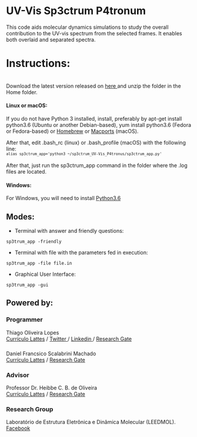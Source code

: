 
<h1>UV-Vis Sp3ctrum P4tronum</h1>

<p>This code aids molecular dynamics simulations to study the overall contribution to the UV-vis spectrum from the selected frames. It enables both overlaid and separated spectra.</p>

<h1>Instructions:</h1>
<br>
Download the latest version released on <a href="https://github.com/lopesth/https://github.com/lopesth/UV-Vis-Sp3ctrum-P4tronus/archive/2.0.1.zip"> here </a> and unzip the folder in the Home folder.
<h4>Linux or macOS:</h4>
If you do not have Python 3 installed, install, preferably by apt-get install python3.6 (Ubuntu or another Debian-based), yum install python3.6 (Fedora or Fedora-based) or <a href="https://brew.sh/index_pt-br.html">Homebrew<a> or <a href="https://www.macports.org">Macports<a> (macOS).

After that, edit .bash_rc (linux) or .bash_profile (macOS) with the following line:<br>
<small>```alias sp3ctrum_app='python3 ~/sp3ctrum_UV-Vis_P4tronus/sp3ctrum_app.py'```</small><br><br>
After that, just run the sp3ctrum_app command in the folder where the .log files are located.
<br>
<h4>Windows:</h4>
For Windows, you will need to install <a href="https://www.python.org/ftp/python/3.6.3/python-3.6.3-amd64.exe"> Python3.6 </a>
<br>


<h2>Modes:</h2>

- Terminal with answer and friendly questions:
```
sp3trum_app -friendly
```

- Terminal with file with the parameters fed in execution:
```
sp3trum_app -file file.in
```

- Graphical User Interface:
```
sp3trum_app -gui
```



<h2>Powered by:</h2>

<h3>Programmer</h3>
Thiago Oliveira Lopes<br>
<a href="http://lattes.cnpq.br/8870631835172791"> Currículo Lattes</a> / <a href="https://twitter.com/thiago_o_lopes"> Twitter </a> / <a href="https://www.linkedin.com/in/thiago-lopes-1972b270"> Linkedin </a> / <a href="https://www.researchgate.net/profile/Thiago_Lopes2"> Research Gate</a>
<h3></h3>
Daniel Francsico Scalabrini Machado<br>
<a href="http://lattes.cnpq.br/9791047274773689"> Currículo Lattes</a> / <a href="https://www.researchgate.net/profile/Daniel_Francisco_Machado">Research Gate</a>
<h3>Advisor</h3>
Professor Dr. Heibbe C. B. de Oliveira<br>
<a href="http://lattes.cnpq.br/5995553993631378"> Currículo Lattes</a>  / <a href="https://www.researchgate.net/profile/Heibbe_De_Oliveira2">Research Gate</a>
<h3>Research Group</h3>
Laboratório de Estrutura Eletrônica e Dinâmica Molecular (LEEDMOL).
<a href="https://www.facebook.com/leedmol/" > Facebook </a>
